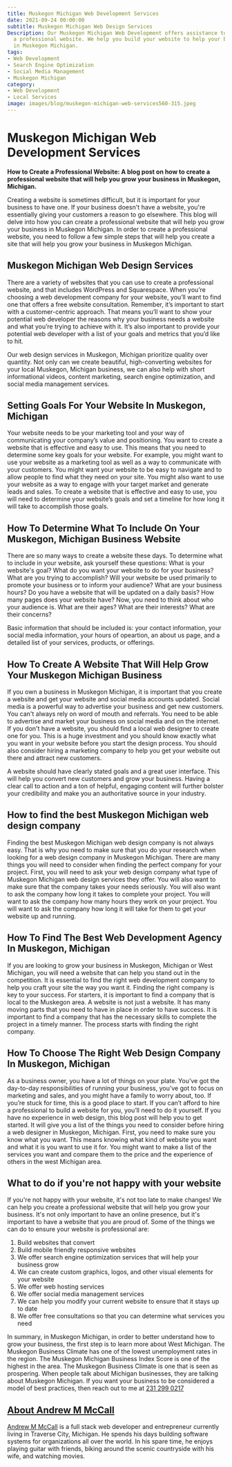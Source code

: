 ```yaml
---
title: Muskegon Michigan Web Development Services
date: 2021-09-24 00:00:00
subtitle: Muskegon Michigan Web Design Services
Description: Our Muskegon Michigan Web Development offers assistance to help you create
  a professional website. We help you build your website to help your business grow
  in Muskegon Michigan.
tags:
- Web Development
- Search Engine Optimization
- Social Media Management
- Muskegon Michigan
category:
- Web Development
- Local Services
image: images/blog/muskegon-michigan-web-services560-315.jpeg
---
```


# Muskegon Michigan Web Development Services

**How to Create a Professional Website: A blog post on how to create a professional website that will help you grow your business in Muskegon, Michigan.**

Creating a website is sometimes difficult, but it is important for your business to have one. If your business doesn't have a website, you're essentially giving your customers a reason to go elsewhere. This blog will delve into how you can create a professional website that will help you grow your business in Muskegon Michigan. In order to create a professional website, you need to follow a few simple steps that will help you create a site that will help you grow your business in Muskegon Michigan.

## Muskegon Michigan Web Design Services

There are a variety of websites that you can use to create a professional website, and that includes WordPress and Squarespace. When you’re choosing a web development company for your website, you’ll want to find one that offers a free website consultation. Remember, it’s important to start with a customer-centric approach. That means you’ll want to show your potential web developer the reasons why your business needs a website and what you’re trying to achieve with it. It’s also important to provide your potential web developer with a list of your goals and metrics that you’d like to hit.

Our web design services in Muskegon, Michigan prioritize quality over quantity.  Not only can we create beautiful, high-converting websites for your local Muskegon, Michigan business, we can also help with short informational videos, content marketing, search engine optimization, and social media management services. 

## Setting Goals For Your Website In Muskegon, Michigan

Your website needs to be your marketing tool and your way of communicating your company’s value and positioning. You want to create a website that is effective and easy to use. This means that you need to determine some key goals for your website. For example, you might want to use your website as a marketing tool as well as a way to communicate with your customers. You might want your website to be easy to navigate and to allow people to find what they need on your site. You might also want to use your website as a way to engage with your target market and generate leads and sales. To create a website that is effective and easy to use, you will need to determine your website’s goals and set a timeline for how long it will take to accomplish those goals.

## How To Determine What To Include On Your Muskegon, Michigan Business Website

There are so many ways to create a website these days. To determine what to include in your website, ask yourself these questions: What is your website's goal? What do you want your website to do for your business? What are you trying to accomplish? Will your website be used primarily to promote your business or to inform your audience? What are your business hours? Do you have a website that will be updated on a daily basis? How many pages does your website have? Now, you need to think about who your audience is. What are their ages? What are their interests? What are their concerns?

Basic information that should be included is: your contact information, your social media information, your hours of opeartion, an about us page, and a detailed list of your services, products, or offerings.  

## How To Create A Website That Will Help Grow Your Muskegon Michigan Business

If you own a business in Muskegon Michigan, it is important that you create a website and get your website and social media accounts updated. Social media is a powerful way to advertise your business and get new customers. You can't always rely on word of mouth and referrals. You need to be able to advertise and market your business on social media and on the internet. If you don't have a website, you should find a local web designer to create one for you. This is a huge investment and you should know exactly what you want in your website before you start the design process. You should also consider hiring a marketing company to help you get your website out there and attract new customers.

A website should have clearly stated goals and a great user interface.  This will help you convert new customers and grow your business.  Having a clear call to action and a ton of helpful, engaging content will further bolster your credibility and make you an authoritative source in your industry.  

## How to find the best Muskegon Michigan web design company  

Finding the best Muskegon Michigan web design company is not always easy. That is why you need to make sure that you do your research when looking for a web design company in Muskegon Michigan. There are many things you will need to consider when finding the perfect company for your project. First, you will need to ask your web design company what type of Muskegon Michigan web design services they offer. You will also want to make sure that the company takes your needs seriously. You will also want to ask the company how long it takes to complete your project. You will want to ask the company how many hours they work on your project. You will want to ask the company how long it will take for them to get your website up and running.

## How To Find The Best Web Development Agency In Muskegon, Michigan

If you are looking to grow your business in Muskegon, Michigan or West Michigan, you will need a website that can help you stand out in the competition. It is essential to find the right web development company to help you craft your site the way you want it. Finding the right company is key to your success. For starters, it is important to find a company that is local to the Muskegon area. A website is not just a website. It has many moving parts that you need to have in place in order to have success. It is important to find a company that has the necessary skills to complete the project in a timely manner. The process starts with finding the right company.

## How To Choose The Right Web Design Company In Muskegon, Michigan

As a business owner, you have a lot of things on your plate. You’ve got the day-to-day responsibilities of running your business, you’ve got to focus on marketing and sales, and you might have a family to worry about, too. If you’re stuck for time, this is a good place to start. If you can’t afford to hire a professional to build a website for you, you’ll need to do it yourself. If you have no experience in web design, this blog post will help you to get started. It will give you a list of the things you need to consider before hiring a web designer in Muskegon, Michigan. First, you need to make sure you know what you want. This means knowing what kind of website you want and what it is you want to use it for. You might want to make a list of the services you want and compare them to the price and the experience of others in the west Michigan area. 

## What to do if you're not happy with your website  

If you're not happy with your website, it's not too late to make changes! We can help you create a professional website that will help you grow your business. It's not only important to have an online presence, but it's important to have a website that you are proud of. Some of the things we can do to ensure your website is professional are:

 1. Build websites that convert
2. Build mobile friendly responsive websites
3. We offer search engine optimization services that will help your business grow
4. We can create custom graphics, logos, and other visual elements for your website
5. We offer web hosting services
6. We offer social media management services
7. We can help you modify your current website to ensure that it stays up to date
8. We offer free consultations so that you can determine what services you need

 In summary, in Muskegon Michigan, in order to better understand how to grow your business, the first step is to learn more about West Michigan. The Muskegon Business Climate has one of the lowest unemployment rates in the region. The Muskegon Michigan Business Index Score is one of the highest in the area. The Muskegon Business Climate is one that is seen as prospering. When people talk about Michigan businesses, they are talking about Muskegon Michigan.  If you want your business to be considered a model of best practices, then reach out to me at [231 299 0217](tel:+12312990217 "Muskegon Michigan Web Developer")

## [About Andrew M McCall](https://andrew-mccall.com "Muskegon Michigan Web Developer")

[Andrew M McCall](https://andrew-mccall.com "Muskegon Michigan Web Developer")  is a full stack web developer and entrepreneur currently living in Traverse City, Michigan. He spends his days building software systems for organizations all over the world. In his spare time, he enjoys playing guitar with friends, biking around the scenic countryside with his wife, and watching movies.

